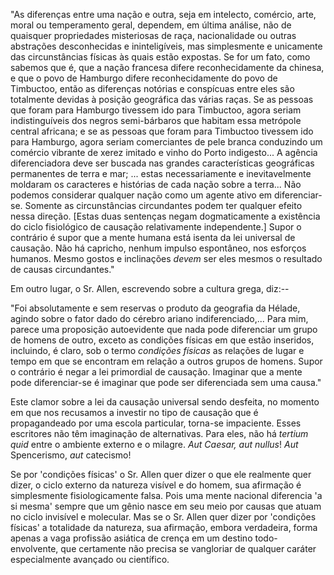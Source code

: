 "As diferenças entre uma nação e outra, seja em intelecto, comércio, arte, moral ou temperamento geral, dependem, em última análise, não de quaisquer propriedades misteriosas de raça, nacionalidade ou outras abstrações desconhecidas e ininteligíveis, mas simplesmente e unicamente das circunstâncias físicas às quais estão expostas. Se for um fato, como sabemos que é, que a nação francesa difere reconhecidamente da chinesa, e que o povo de Hamburgo difere reconhecidamente do povo de Timbuctoo, então as diferenças notórias e conspícuas entre eles são totalmente devidas à posição geográfica das várias raças. Se as pessoas que foram para Hamburgo tivessem ido para Timbuctoo, agora seriam indistinguíveis dos negros semi-bárbaros que habitam essa metrópole central africana; e se as pessoas que foram para Timbuctoo tivessem ido para Hamburgo, agora seriam comerciantes de pele branca conduzindo um comércio vibrante de xerez imitado e vinho do Porto indigesto... A agência diferenciadora deve ser buscada nas grandes características geográficas permanentes de terra e mar; ... estas necessariamente e inevitavelmente moldaram os caracteres e histórias de cada nação sobre a terra... Não podemos considerar qualquer nação como um agente ativo em diferenciar-se. Somente as circunstâncias circundantes podem ter qualquer efeito nessa direção. [Estas duas sentenças negam dogmaticamente a existência do ciclo fisiológico de causação relativamente independente.] Supor o contrário é supor que a mente humana está isenta da lei universal de causação. Não há capricho, nenhum impulso espontâneo, nos esforços humanos. Mesmo gostos e inclinações _devem_ ser eles mesmos o resultado de causas circundantes."

Em outro lugar, o Sr. Allen, escrevendo sobre a cultura grega, diz:--

"Foi absolutamente e sem reservas o produto da geografia da Hélade, agindo sobre o fator dado do cérebro ariano indiferenciado,... Para mim, parece uma proposição autoevidente que nada pode diferenciar um grupo de homens de outro, exceto as condições físicas em que estão inseridos, incluindo, é claro, sob o termo _condições físicas_ as relações de lugar e tempo em que se encontram em relação a outros grupos de homens. Supor o contrário é negar a lei primordial de causação. Imaginar que a mente pode diferenciar-se é imaginar que pode ser diferenciada sem uma causa."

Este clamor sobre a lei da causação universal sendo desfeita, no momento em que nos recusamos a investir no tipo de causação que é propagandeado por uma escola particular, torna-se impaciente. Esses escritores não têm imaginação de alternativas. Para eles, não há _tertium quid_ entre o ambiente externo e o milagre. _Aut Caesar, aut nullus_! _Aut_ Spencerismo, _aut_ catecismo!

Se por 'condições físicas' o Sr. Allen quer dizer o que ele realmente quer dizer, o ciclo externo da natureza visível e do homem, sua afirmação é simplesmente fisiologicamente falsa. Pois uma mente nacional diferencia 'a si mesma' sempre que um gênio nasce em seu meio por causas que atuam no ciclo invisível e molecular. Mas se o Sr. Allen quer dizer por 'condições físicas' a totalidade da natureza, sua afirmação, embora verdadeira, forma apenas a vaga profissão asiática de crença em um destino todo-envolvente, que certamente não precisa se vangloriar de qualquer caráter especialmente avançado ou científico.